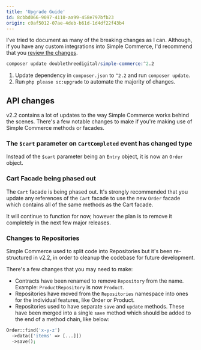 ```yaml
---
title: 'Upgrade Guide'
id: 8cbbd066-9097-4110-aa99-458e797bfb23
origin: c0af5012-07ae-4deb-b61d-1d4df22f43b4
---
```

I've tried to document as many of the breaking changes as I can. Although, if you have any custom integrations into Simple Commerce, I'd recommend that you [review the changes](https://github.com/doublethreedigital/simple-commerce/compare/master...v2.2-dev).

```s
composer update doublethreedigital/simple-commerce:^2.2
```

1. Update dependency in `composer.json` to `^2.2` and run `composer update`.
2. Run `php please sc:upgrade` to automate the majority of changes.

## API changes
v2.2 contains a lot of updates to the way Simple Commerce works behind the scenes. There's a few notable changes to make if you're making use of Simple Commerce methods or facades.

### The `$cart` parameter on `CartCompleted` event has changed type

Instead of the `$cart` parameter being an `Entry` object, it is now an `Order` object.

### Cart Facade being phased out

The `Cart` facade is being phased out. It's strongly recommended that you update any references of the `Cart` facade to use the new `Order` facade which contains all of the same methods as the Cart facade.

It will continue to function for now, however the plan is to remove it completely in the next few major releases.

### Changes to Repositories

Simple Commerce used to split code into Repositories but it's been re-structured in v2.2, in order to cleanup the codebase for future development.

There's a few changes that you may need to make:

* Contracts have been renamed to remove `Repository` from the name. Example: `ProductRepository` is now `Product`.
* Repositories have moved from the `Repositories` namespace into ones for the individual features, like Order or Product.
* Repositories used to have separate `save` and `update` methods. These have been merged into a single `save` method which should be added to the end of a method chain, like below:

```php
Order::find('x-y-z')
  ->data(['items' => [...]])
  ->save();
```